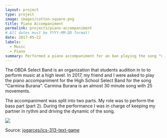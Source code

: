 ```yaml
---
layout: project
type: project
image: images/cotton-square.png
title: Piano Accompaniment
permalink: projects/piano-accompaniment
# All dates must be YYYY-MM-DD format!
date: 2017-05-22
labels:
  - Music
  - Piano
summary: Performed a piano accompaniment for an ban playing the song "Carmina Burana".
---
```

The OBDA Select Band is an organization that students audition in to to perform music at a high level.  In 2017, my friend and I were asked to play the piano accompaniment for the High School Select Band for the song "Carmina Burana".  Carmina Burana is an almost 30 minute song with 25 movements.

The accompaniment was split into two parts.  My role was to perform the bass part (part 2).  During the performance I was in charge of keeping my partner in rythm and driving the dynamic of the song.

<img class="ui image" src="{{ site.baseurl }}/images/cotton-header.png">



Source: <a href="https://github.com/jogarces/ics-313-text-game"><i class="large github icon "></i>jogarces/ics-313-text-game</a>

